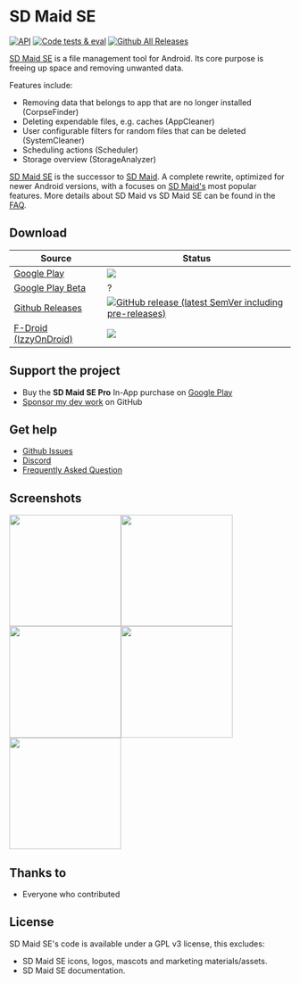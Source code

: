 # SD Maid SE

[![API](https://img.shields.io/badge/API-26%2B-brightgreen.svg?style=flat)](https://android-arsenal.com/api?level=26)
[![Code tests & eval](https://github.com/d4rken/sdmaid-se/actions/workflows/code-checks.yml/badge.svg)](https://github.com/d4rken/sdmaid-se/actions/workflows/code-checks.yml)
[![Github All Releases](https://img.shields.io/github/downloads/d4rken/sdmaid-se/total.svg)]()

[SD Maid SE](https://github.com/d4rken-org/sdmaid-se) is a file management tool for Android. Its core purpose is freeing up space and removing unwanted data.

Features include:

* Removing data that belongs to app that are no longer installed (CorpseFinder)
* Deleting expendable files, e.g. caches (AppCleaner)
* User configurable filters for random files that can be deleted (SystemCleaner)
* Scheduling actions (Scheduler)
* Storage overview (StorageAnalyzer)

[SD Maid SE](https://github.com/d4rken-org/sdmaid-se) is the successor to [SD Maid](https://play.google.com/store/apps/details?id=eu.thedarken.sdm).
A complete rewrite, optimized for newer Android versions, with a focuses on [SD Maid's](https://play.google.com/store/apps/details?id=eu.thedarken.sdm) most popular features.
More details about SD Maid vs SD Maid SE can be found in the [FAQ](https://github.com/d4rken/sdmaid-se/wiki/FAQ).

## Download

| Source                                                                       | Status                                                                                                                                                                                                                                                     |
|------------------------------------------------------------------------------|------------------------------------------------------------------------------------------------------------------------------------------------------------------------------------------------------------------------------------------------------------|
| [Google Play](https://play.google.com/store/apps/details?id=eu.darken.sdmse) | [![](https://img.shields.io/endpoint?color=green&logo=google-play&logoColor=green&url=https%3A%2F%2Fplayshields.herokuapp.com%2Fplay%3Fi%3Deu.darken.sdmse%26l%3DAndroid%26m%3D%24version)](https://play.google.com/store/apps/details?id=eu.darken.sdmse) |
| [Google Play Beta](https://play.google.com/apps/testing/eu.darken.sdmse)     | ?                                                                                                                                                                                                                                                          |
| [Github Releases](https://github.com/d4rken-org/sdmse/releases)              | [![GitHub release (latest SemVer including pre-releases)](https://img.shields.io/github/v/release/d4rken-org/sdmse?include_prereleases&label=GitHub)](https://github.com/d4rken-org/sdmse/releases/latest)                                                 |
| [F-Droid (IzzyOnDroid)](https://apt.izzysoft.de/packages/eu.darken.sdmse/)   | [![](https://img.shields.io/endpoint?url=https://apt.izzysoft.de/fdroid/api/v1/shield/eu.darken.sdmse)](https://apt.izzysoft.de/packages/eu.darken.sdmse/)                                                                                                 |

## Support the project

* Buy the **SD Maid SE Pro** In-App purchase on [Google Play](https://play.google.com/store/apps/details?id=eu.darken.sdmse)
* [Sponsor my dev work](https://github.com/sponsors/d4rken) on GitHub

## Get help

* [Github Issues](https://github.com/d4rken-org/sdmse/issues)
* [Discord](https://discord.gg/8Fjy6PTfXu)
* [Frequently Asked Question](https://github.com/d4rken/sdmaid-se/wiki/FAQ)

## Screenshots

<img src="https://github.com/d4rken-org/sdmse/raw/main/.assets/screenshots/1.png" width="200"><img src="https://github.com/d4rken-org/sdmse/raw/main/.assets/screenshots/2.png" width="200"><img src="https://github.com/d4rken-org/sdmse/raw/main/.assets/screenshots/3.png" width="200"><img src="https://github.com/d4rken-org/sdmse/raw/main/.assets/screenshots/4.png" width="200">
<img src="https://raw.githubusercontent.com/d4rken-org/sdmse/main/fastlane/metadata/android/en-US/images/phoneScreenshots/5.png" width="200">

## Thanks to

* Everyone who contributed

## License

SD Maid SE's code is available under a GPL v3 license, this excludes:

* SD Maid SE icons, logos, mascots and marketing materials/assets.
* SD Maid SE documentation.
